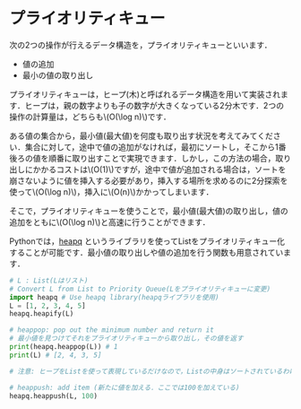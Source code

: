 # プライオリティキュー
次の2つの操作が行えるデータ構造を，プライオリティキューといいます．

- 値の追加
- 最小の値の取り出し

プライオリティキューは，ヒープ(木)と呼ばれるデータ構造を用いて実装されます．ヒープは，親の数字よりも子の数字が大きくなっている2分木です．2つの操作の計算量は，どちらも\\(O(\log n)\\)です．

ある値の集合から，最小値(最大値)を何度も取り出す状況を考えてみてください．集合に対して，途中で値の追加がなければ，最初にソートし，そこから1番後ろの値を順番に取り出すことで実現できます．しかし，この方法の場合，取り出しにかかるコストは\\(O(1)\\)ですが，途中で値が追加される場合は，ソートを崩さないように値を挿入する必要があり，挿入する場所を求めるのに2分探索を使って\\(O(\log n)\\)，挿入に\\(O(n)\\)かかってしまいます．

そこで，プライオリティキューを使うことで，最小値(最大値)の取り出し，値の追加をともに\\(O(\log n)\\)と高速に行うことができます．

Pythonでは，[heapq](https://docs.python.org/3/library/heapq.html)
というライブラリを使ってListをプライオリティキュー化することが可能です．最小値の取り出しや値の追加を行う関数も用意されています．

```py
# L : List(Lはリスト)
# Convert L from List to Priority Queue(Lをプライオリティキューに変更)
import heapq # Use heapq library(heapqライブラリを使用)
L = [1, 2, 3, 4, 5]
heapq.heapify(L)

# heappop: pop out the minimum number and return it 
# 最小値を見つけてそれをプライオリティキューから取り出し，その値を返す
print(heapq.heappop(L)) # 1
print(L) # [2, 4, 3, 5]

# 注意: ヒープをListを使って表現しているだけなので，Listの中身はソートされているわけではない

# heappush: add item (新たに値を加える．ここでは100を加えている) 
heapq.heappush(L, 100)
```